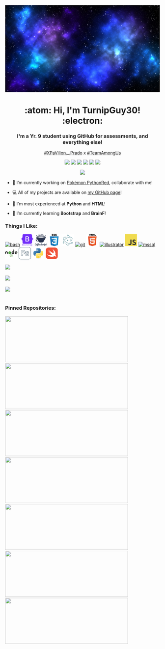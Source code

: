 <img src="back.jpg">

<h1 align="center">:atom: Hi, I'm TurnipGuy30! :electron:</h1>
<h3 align="center">I'm a Yr. 9 student using GitHub for assessments, and everything else!</h3>

<p align="center">
	<a href="https://github.com/XPaVilion">#XPaVilion._.Prado</a> x 
	<a href="https://www.khanacademy.org/computer-programming/team-among-us/6501917627990016">#TeamAmongUs</a>
</p>

<p align="center">
	<a href="https://github.com/TurnipGuy30"><img src="https://gpvc.arturio.dev/TurnipGuy30"></a> <!--Profile views-->
	<a href=”https://github.com/TurnipGuy30”><img src=”https://img.shields.io/github/stars/TurnipGuy30”></a> <!--Stars-->
	<a href="mailto:ba004629@bac.qld.edu.au"><img src="https://img.shields.io/badge/Ask%20me-anything-1abc9c.svg"></a> <!--Ask me anything-->
	<a href="https://github.com/TurnipGuy30/Pokemon-PythonRed"><img src="https://img.shields.io/badge/Working%20on-Pokémon%20PythonRed-red"></a> <!--Working on-->
	<a href="mailto:ba004629@bac.qld.edu.au"><img src="https://img.shields.io/badge/I_make-READMEs-navy"></a> <!--I make READMEs-->
	<a href="https://github.com/Isabel-Lifu-211207-XPrado"><img src="https://img.shields.io/badge/Shoutout%20to-Isabel%20Lifu%20211207%20XPrado-purple"></a> <!--Shoutout-->
</p>

<p align="center">
	<a href="https://github.com/ryo-ma/github-profile-trophy"><img src="https://hacked-github-stat-trophies.vercel.app/?username=TurnipGuy30&column=5&theme=dracula&no-frame=true"></a>
</p>

- 🔭 I’m currently working on [Pokémon PythonRed](https://github.com/TurnipGuy30/Pokemon-PythonRed), collaborate with me!

- 💻 All of my projects are available on [my GitHub page](https://github.com/TurnipGuy30)!

- 🥇 I'm most experienced at **Python** and **HTML**!

- 🌱 I’m currently learning **Bootstrap** and **BrainF**!

<h3 align="left">Things I Like:</h3>
<p align="left">
	<a href="https://www.gnu.org/software/bash/" target="_blank"><img src="https://www.vectorlogo.zone/logos/gnu_bash/gnu_bash-icon.svg" alt="bash" width="40" height="40"></a> <!--Bash-->
	<a href="https://getbootstrap.com" target="_blank"><img src="https://raw.githubusercontent.com/devicons/devicon/master/icons/bootstrap/bootstrap-plain-wordmark.svg" alt="bootstrap" width="40" height="40"></a> <!--Bootstrap-->
	<a href="https://coffeescript.org" target="_blank"><img src="https://raw.githubusercontent.com/devicons/devicon/master/icons/coffeescript/coffeescript-original-wordmark.svg" alt="coffeescript" width="40" height="40"></a> <!--CoffeeScript-->
	<a href="https://www.w3schools.com/css/" target="_blank"><img src="https://raw.githubusercontent.com/devicons/devicon/master/icons/css3/css3-original-wordmark.svg" alt="css3" width="40" height="40"></a> <!--CSS3-->
	<a href="https://www.electronjs.org" target="_blank"><img src="https://raw.githubusercontent.com/devicons/devicon/master/icons/electron/electron-original.svg" alt="electron" width="40" height="40"></a> <!--Electron-->
	<a href="https://git-scm.com/" target="_blank"><img src="https://www.vectorlogo.zone/logos/git-scm/git-scm-icon.svg" alt="git" width="40" height="40"></a> <!--Git-->
	<a href="https://www.w3.org/html/" target="_blank"><img src="https://raw.githubusercontent.com/devicons/devicon/master/icons/html5/html5-original-wordmark.svg" alt="html5" width="40" height="40"></a> <!--HTML5-->
	<a href="https://www.adobe.com/in/products/illustrator.html" target="_blank"><img src="https://www.vectorlogo.zone/logos/adobe_illustrator/adobe_illustrator-icon.svg" alt="illustrator" width="40" height="40"></a> <!--Illustrator-->
	<a href="https://developer.mozilla.org/en-US/docs/Web/JavaScript" target="_blank"><img src="https://raw.githubusercontent.com/devicons/devicon/master/icons/javascript/javascript-original.svg" alt="javascript" width="40" height="40"></a> <!--JavaScript-->
	<a href="https://www.microsoft.com/en-us/sql-server" target="_blank"><img src="https://cdn.worldvectorlogo.com/logos/microsoft-sql-server.svg" alt="mssql" width="40" height="40"></a> <!--msSQL-->
	<a href="https://nodejs.org" target="_blank"> <img src="https://raw.githubusercontent.com/devicons/devicon/master/icons/nodejs/nodejs-original-wordmark.svg" alt="nodejs" width="40" height="40"></a> <!--Node.js-->
	<a href="https://www.photoshop.com/en" target="_blank"><img src="https://raw.githubusercontent.com/devicons/devicon/master/icons/photoshop/photoshop-line.svg" alt="photoshop" width="40" height="40"></a> <!--Photoshop-->
	<a href="https://www.python.org" target="_blank"><img src="https://raw.githubusercontent.com/devicons/devicon/master/icons/python/python-original.svg" alt="python" width="40" height="40"></a> <!--Python-->
	<a href="https://developer.apple.com/swift/" target="_blank"> <img src="https://raw.githubusercontent.com/devicons/devicon/master/icons/swift/swift-original.svg" alt="swift" width="40" height="40"></a> <!--Swift-->
</p>

<p align="left">
	<img src="https://github-readme-stats.vercel.app/api/top-langs?username=turnipguy30&show_icons=true&locale=en&layout=compact&theme=tokyonight&langs_count=99"><br><br>
	<img src="https://github-readme-stats.vercel.app/api?username=turnipguy30&show_icons=true&locale=en&theme=tokyonight"><br><br>
	<img src="https://github-readme-streak-stats.herokuapp.com/?user=turnipguy30&theme=tokyonight"><br><br>
</p>

<h3 align="left">Pinned Repositories:</h3>
<p>
	<a href="https://github.com/TurnipGuy30/Pokemon-PythonRed"><img src="https://github-readme-stats.vercel.app/api/pin/?username=TurnipGuy30&repo=Pokemon-PythonRed&theme=tokyonight&show_owner=true" width="400" height="150"></a>
	<a href="https://github.com/TurnipGuy30/DT-Assignment-Yr-9-2021"><img src="https://github-readme-stats.vercel.app/api/pin/?username=TurnipGuy30&repo=DT-Assignment-Yr-9-2021&theme=tokyonight&show_owner=true" width="400" height="150"></a>
	<a href="https://github.com/TurnipGuy30/BrainF"><img src="https://github-readme-stats.vercel.app/api/pin/?username=TurnipGuy30&repo=BrainF&theme=tokyonight&show_owner=true" width="400" height="150"></a>
	<a href="https://github.com/TurnipGuy30/Hello-world"><img src="https://github-readme-stats.vercel.app/api/pin/?username=TurnipGuy30&repo=Hello-world&theme=tokyonight&show_owner=true" width="400" height="150"></a>
	<a href="https://github.com/TurnipGuy30/randCC"><img src="https://github-readme-stats.vercel.app/api/pin/?username=TurnipGuy30&repo=randCC&theme=tokyonight&show_owner=true" width="400" height="150"></a>
	<a href="https://github.com/TurnipGuy30/randPokemon"><img src="https://github-readme-stats.vercel.app/api/pin/?username=TurnipGuy30&repo=randPokemon&theme=tokyonight&show_owner=true" width="400" height="150"></a>
	<a href="https://github.com/TurnipGuy30/Just-Stuff"><img src="https://github-readme-stats.vercel.app/api/pin/?username=TurnipGuy30&repo=Just-Stuff&theme=tokyonight&show_owner=true" width="400" height="150"></a>
</p>
